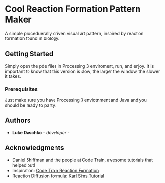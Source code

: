 # Cool Reaction Formation Pattern Maker

A simple proceduerally driven visual art pattern, inspired by reaction formation found in biology.


## Getting Started

Simply open the pde files in Processing 3 enviroment, run, and enjoy. It is important to know that this version is slow, the larger the window, the slower it takes. 


### Prerequisites

Just make sure you have Processing 3 enviotnment and Java and you should be ready to party.


## Authors

* **Luke Daschko** - *developer* -


## Acknowledgments

* Daniel Shiffman and the people at Code Train, awesome tutorials that helped out!
* Inspiration: [Code Train Reaction Formation](https://www.youtube.com/watch?v=BV9ny785UNc)
* Reaction Diffusion formula: [Karl Sims Tutorial](http://karlsims.com/rd.html)
